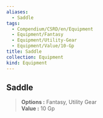 ```yaml
---
aliases:
  - Saddle
tags:
  - Compendium/CSRD/en/Equipment
  - Equipment/Fantasy
  - Equipment/Utility-Gear
  - Equipment/Value/10-Gp
title: Saddle
collection: Equipment
kind: Equipment
---
```

## Saddle  
  
>  
> **Options :** Fantasy, Utility Gear  
> **Value :** 10 Gp